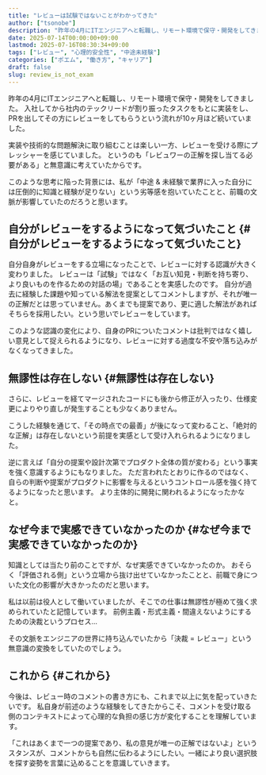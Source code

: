 ```yaml
---
title: "レビューは試験ではないことがわかってきた"
author: ["tsonobe"]
description: "昨年の4月にITエンジニアへと転職し、リモート環境で保守・開発をしてきました。入社してから社内のテックリードが割り振ったタスクをもとに実装をし、PRを出してその方にレビューをしてもらうという流れが10ヶ月ほど続いていました。"
date: 2025-07-14T00:00:00+09:00
lastmod: 2025-07-16T08:30:34+09:00
tags: ["レビュー", "心理的安全性", "中途未経験"]
categories: ["ポエム", "働き方", "キャリア"]
draft: false
slug: review_is_not_exam
---
```


昨年の4月にITエンジニアへと転職し、リモート環境で保守・開発をしてきました。
入社してから社内のテックリードが割り振ったタスクをもとに実装をし、PRを出してその方にレビューをしてもらうという流れが10ヶ月ほど続いていました。

実装や技術的な問題解決に取り組むことは楽しい一方、レビューを受ける際にプレッシャーを感じていました。
というのも「レビュワーの正解を探し当てる必要がある」と無意識に考えていたからです。

このような思考に陥った背景には、私が「中途 &amp; 未経験で業界に入った自分には圧倒的に知識と経験が足りない」という劣等感を抱いていたことと、前職の文脈が影響していたのだろうと思います。


## 自分がレビューをするようになって気づいたこと {#自分がレビューをするようになって気づいたこと}

自分自身がレビューをする立場になったことで、レビューに対する認識が大きく変わりました。
レビューは「試験」ではなく「お互い知見・判断を持ち寄り、より良いものを作るための対話の場」であることを実感したのです。
自分が過去に経験した課題や知っている解法を提案としてコメントしますが、それが唯一の正解だとは思っていません。あくまでも提案であり、更に適した解法があればそちらを採用したい。という思いでレビューをしています。

このような認識の変化により、自身のPRについたコメントは批判ではなく嬉しい意見として捉えられるようになり、レビューに対する過度な不安や落ち込みがなくなってきました。


## 無謬性は存在しない {#無謬性は存在しない}

さらに、レビューを経てマージされたコードにも後から修正が入ったり、仕様変更によりやり直しが発生することも少なくありません。

こうした経験を通じて、「その時点での最善」が後になって変わること、「絶対的な正解」は存在しないという前提を実感として受け入れられるようになりました。

逆に言えば「自分の提案や設計次第でプロダクト全体の質が変わる」という事実を強く意識するようにもなりました。
ただ言われたとおりに作るのではなく、自らの判断や提案がプロダクトに影響を与えるというコントロール感を強く持てるようになったと思います。
より主体的に開発に関われるようになったかなと。


## なぜ今まで実感できていなかったのか {#なぜ今まで実感できていなかったのか}

知識としては当たり前のことですが、なぜ実感できていなかったのか。
おそらく「評価される側」という立場から抜け出せていなかったことと、前職で身についた文化の影響が大きかったのだと思います。

私は以前は役人として働いていましたが、そこでの仕事は無謬性が極めて強く求められていたと記憶しています。
前例主義・形式主義・間違えないようにするための決裁というプロセス...

その文脈をエンジニアの世界に持ち込んでいたから「決裁 = レビュー」という無意識の変換をしていたのでしょう。


## これから {#これから}

今後は、レビュー時のコメントの書き方にも、これまで以上に気を配っていきたいです。
私自身が前述のような経験をしてきたからこそ、コメントを受け取る側のコンテキストによって心理的な負担の感じ方が変化することを理解しています。

「これはあくまで一つの提案であり、私の意見が唯一の正解ではないよ」というスタンスが、コメントからも自然に伝わるようにしたい。一緒により良い選択肢を探す姿勢を言葉に込めることを意識していきます。
